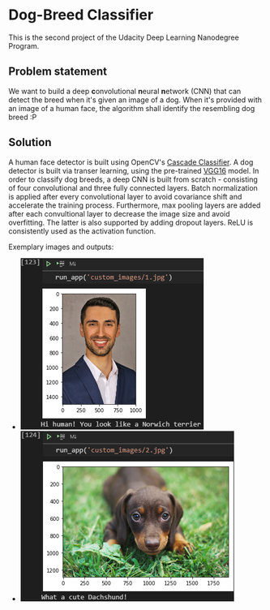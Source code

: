 # Dog-Breed Classifier
This is the second project of the Udacity Deep Learning Nanodegree Program.  

## Problem statement
We want to build a deep **c**onvolutional **n**eural **n**etwork (CNN) that can detect the breed when it's given an image of a dog. When it's provided with an image of a human face, the algorithm shall identify the resembling dog breed :P

## Solution
A human face detector is built using OpenCV's [Cascade Classifier](https://docs.opencv.org/master/db/d28/tutorial_cascade_classifier.html). A dog detector is built via transer learning, using the pre-trained [VGG16](https://neurohive.io/en/popular-networks/vgg16/) model. In order to classify dog breeds, a deep CNN is built from scratch - consisting of four convolutional and three fully connected layers. Batch normalization is applied after every convolutional layer to avoid covariance shift and accelerate the training process. Furthermore, max pooling layers are added after each convultional layer to decrease the image size and avoid overfitting. The latter is also supported by adding dropout layers. ReLU is consistently used as the activation function.

Exemplary images and outputs:  
* ![Example Image 1](/example1.png)
* ![Example Image 2](/example2.png)
